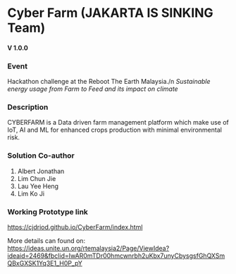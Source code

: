 # Cyber Farm (JAKARTA IS SINKING Team)
#### V 1.0.0

### Event
Hackathon challenge at the Reboot The Earth Malaysia./n
*Sustainable energy usage from Farm to Feed and its impact on climate*

### Description
CYBERFARM is a Data driven farm management platform which make use of IoT, AI and ML for enhanced crops production with minimal environmental risk.

### Solution Co-author
1. Albert Jonathan
1. Lim Chun Jie
1. Lau Yee Heng
1. Lim Ko Ji

### Working Prototype link
https://cjdriod.github.io/CyberFarm/index.html


More details can found on:
https://ideas.unite.un.org/rtemalaysia2/Page/ViewIdea?ideaid=2469&fbclid=IwAR0mTDr00hmcwnrbh2uKbx7unyCbysgsfGhQXSmQBxGXSK1Yq3E1_H0P_pY